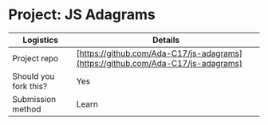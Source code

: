 # Project: JS Adagrams

| Logistics             | Details                              |
| --------------------- | ------------------------------------ |
| Project repo      | [https://github.com/Ada-C17/js-adagrams](https://github.com/Ada-C17/js-adagrams) |
| Should you fork this? | Yes           |
| Submission method     | Learn                                |
